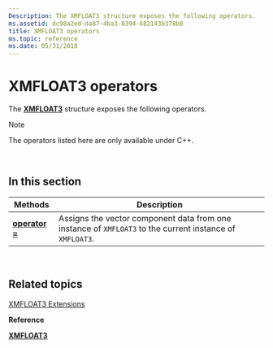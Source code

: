 ```yaml
---
Description: The XMFLOAT3 structure exposes the following operators.
ms.assetid: dc98a2ed-da87-4ba3-8394-682143b378b8
title: XMFLOAT3 operators
ms.topic: reference
ms.date: 05/31/2018
---
```


# XMFLOAT3 operators

The [**XMFLOAT3**](/windows/win32/api/directxmath/ns-directxmath-xmfloat3) structure exposes the following operators.

> [!Note]  
> The operators listed here are only available under C++.

 

## In this section



| Methods                                               | Description                                                                                                          |
|-------------------------------------------------------|----------------------------------------------------------------------------------------------------------------------|
| [**operator =**](/windows/win32/api/directxmath/nf-directxmath-xmfloat3-operator-assign)<br/> | Assigns the vector component data from one instance of `XMFLOAT3` to the current instance of `XMFLOAT3`. <br/> |



 

## Related topics

<dl> <dt>

[XMFLOAT3 Extensions](ovw-xmfloat3-extensions.md)
</dt> <dt>

**Reference**
</dt> <dt>

[**XMFLOAT3**](/windows/win32/api/directxmath/ns-directxmath-xmfloat3)
</dt> </dl>

 

 
